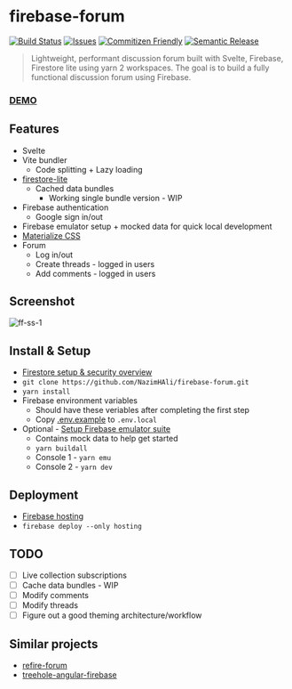 # firebase-forum

[![Build Status][build-img]][build-url]
[![Issues][issues-img]][issues-url]
[![Commitizen Friendly][commitizen-img]][commitizen-url]
[![Semantic Release][semantic-release-img]][semantic-release-url]

> Lightweight, performant discussion forum built with Svelte, Firebase, Firestore lite using yarn 2 workspaces. The goal is to build a fully functional discussion forum using Firebase.

### [DEMO](https://svelte-firebase-forum.web.app/)

## Features

-   Svelte
-   Vite bundler
    -   Code splitting + Lazy loading
-   [firestore-lite](https://firebase.google.com/docs/firestore/solutions/firestore-lite)
    -   Cached data bundles
        -   Working single bundle version - WIP
-   Firebase authentication
    -   Google sign in/out
-   Firebase emulator setup + mocked data for quick local development
-   [Materialize CSS](https://github.com/materializecss/materialize)
-   Forum
    -   Log in/out
    -   Create threads - logged in users
    -   Add comments - logged in users

## Screenshot
![ff-ss-1](https://user-images.githubusercontent.com/26750288/143793897-22a407e3-30c4-4a55-b7b2-f2d34863dd83.png)

## Install & Setup
- [Firestore setup & security overview](https://firebase.google.com/docs/firestore/quickstart)
- `git clone https://github.com/NazimHAli/firebase-forum.git`  
- `yarn install`
- Firebase environment variables
    -  Should have these veriables after completing the first step
    -  Copy [.env.example](/.env.example) to `.env.local`
- Optional - [Setup Firebase emulator suite](https://firebase.google.com/docs/emulator-suite/install_and_configure)
    -  Contains mock data to help get started
    - `yarn buildall`
    - Console 1 - `yarn emu`
    - Console 2 - `yarn dev`

## Deployment
- [Firebase hosting](https://firebase.google.com/docs/hosting/quickstart)
- `firebase deploy --only hosting`

## TODO
-   [ ] Live collection subscriptions
-   [ ] Cache data bundles - WIP
-   [ ] Modify comments
-   [ ] Modify threads
-   [ ] Figure out a good theming architecture/workflow

## Similar projects
- [refire-forum](https://github.com/hoppula/refire-forum)
- [treehole-angular-firebase](https://github.com/xiongemi/treehole-angular-firebase)

[build-img]: https://github.com/NazimHAli/firebase-forum/actions/workflows/release.yml/badge.svg
[build-url]: https://github.com/NazimHAli/firebase-forum/actions/workflows/release.yml
[commitizen-img]: https://img.shields.io/badge/commitizen-friendly-brightgreen.svg
[commitizen-url]: http://commitizen.github.io/cz-cli/
[issues-img]: https://img.shields.io/github/issues/NazimHAli/firebase-forum
[issues-url]: https://github.com/NazimHAli/firebase-forum/issues
[semantic-release-img]: https://img.shields.io/badge/%20%20%F0%9F%93%A6%F0%9F%9A%80-semantic--release-e10079.svg
[semantic-release-url]: https://github.com/semantic-release/semantic-release
